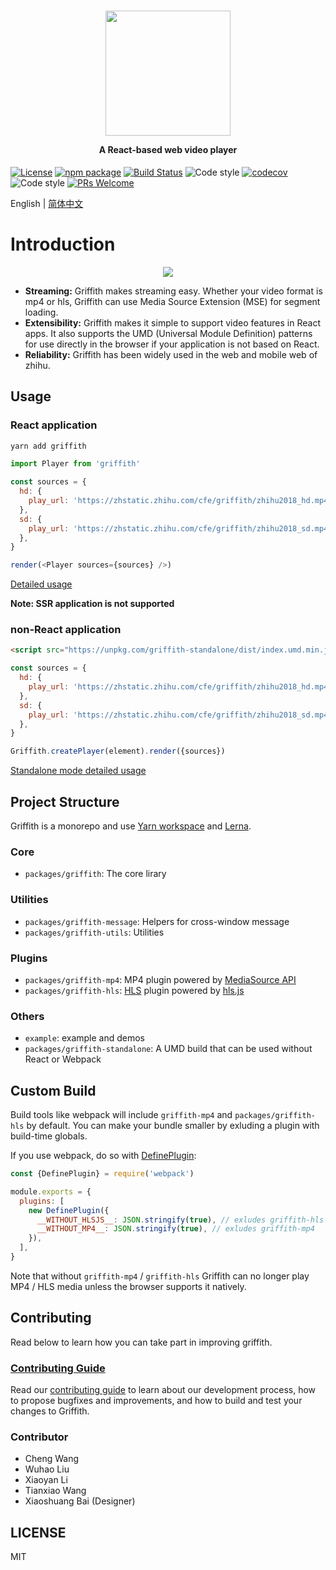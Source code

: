 <h1 align="center">
  <img src="https://zhstatic.zhihu.com/cfe/griffith/griffith-banner.png" height="200" width="200"/>
  <p align="center" style="font-size: 0.5em">A React-based web video player</p>
</h1>

[![License](https://img.shields.io/npm/l/griffith.svg)](https://github.com/zhihu/griffith/blob/master/LICENSE)
[![npm package](https://img.shields.io/npm/v/griffith/latest.svg)](https://www.npmjs.com/package/griffith)
[![Build Status](https://img.shields.io/travis/zhihu/griffith.svg)](https://travis-ci.org/zhihu/griffith)
![Code style](https://img.shields.io/badge/code_style-prettier-ff69b4.svg)
[![codecov](https://codecov.io/gh/zhihu/griffith/branch/master/graph/badge.svg)](https://codecov.io/gh/zhihu/griffith)
![Code style](https://img.shields.io/badge/code_style-prettier-ff69b4.svg)
[![PRs Welcome](https://img.shields.io/badge/PRs-welcome-brightgreen.svg)](https://github.com/zhihu/griffith/blob/master/CONTRIBUTING.md)

English | [简体中文](./README-zh_CN.md)

# Introduction

<p align="center">
  <img src="https://zhstatic.zhihu.com/cfe/griffith/player.png"/>
</p>

- **Streaming:** Griffith makes streaming easy. Whether your video format is mp4 or hls, Griffith can use Media Source Extension (MSE) for segment loading.
- **Extensibility:** Griffith makes it simple to support video features in React apps. It also supports the UMD (Universal Module Definition) patterns for use directly in the browser if your application is not based on React.
- **Reliability:** Griffith has been widely used in the web and mobile web of zhihu.

## Usage

### React application

```bash
yarn add griffith
```

```js
import Player from 'griffith'

const sources = {
  hd: {
    play_url: 'https://zhstatic.zhihu.com/cfe/griffith/zhihu2018_hd.mp4',
  },
  sd: {
    play_url: 'https://zhstatic.zhihu.com/cfe/griffith/zhihu2018_sd.mp4',
  },
}

render(<Player sources={sources} />)
```

[Detailed usage](./packages/griffith/README.md)

**Note: SSR application is not supported**

### non-React application

```html
<script src="https://unpkg.com/griffith-standalone/dist/index.umd.min.js" /></script>
```

```js
const sources = {
  hd: {
    play_url: 'https://zhstatic.zhihu.com/cfe/griffith/zhihu2018_hd.mp4',
  },
  sd: {
    play_url: 'https://zhstatic.zhihu.com/cfe/griffith/zhihu2018_sd.mp4',
  },
}

Griffith.createPlayer(element).render({sources})
```

[Standalone mode detailed usage](./packages/griffith-standalone/README.md)

## Project Structure

Griffith is a monorepo and use [Yarn workspace](https://yarnpkg.com/lang/en/docs/workspaces/) and [Lerna](https://github.com/lerna/lerna).

### Core

- `packages/griffith`: The core lirary

### Utilities

- `packages/griffith-message`: Helpers for cross-window message
- `packages/griffith-utils`: Utilities

### Plugins

- `packages/griffith-mp4`: MP4 plugin powered by [MediaSource API](https://developer.mozilla.org/en-US/docs/Web/API/MediaSource)
- `packages/griffith-hls`: [HLS](https://developer.apple.com/streaming/) plugin powered by [hls.js](https://github.com/video-dev/hls.js)

### Others

- `example`: example and demos
- `packages/griffith-standalone`: A UMD build that can be used without React or Webpack

## Custom Build

Build tools like webpack will include `griffith-mp4` and `packages/griffith-hls` by default. You can make your bundle smaller by exluding a plugin with build-time globals.

If you use webpack, do so with [DefinePlugin](https://webpack.js.org/plugins/define-plugin/):

```javascript
const {DefinePlugin} = require('webpack')

module.exports = {
  plugins: [
    new DefinePlugin({
      __WITHOUT_HLSJS__: JSON.stringify(true), // exludes griffith-hls
      __WITHOUT_MP4__: JSON.stringify(true), // exludes griffith-mp4
    }),
  ],
}
```

Note that without `griffith-mp4` / `griffith-hls` Griffith can no longer play MP4 / HLS media unless the browser supports it natively.

## Contributing

Read below to learn how you can take part in improving griffith.

### [Contributing Guide](./CONTRIBUTING.md)

Read our [contributing guide](./CONTRIBUTING.md) to learn about our development process, how to propose bugfixes and improvements, and how to build and test your changes to Griffith.

### Contributor

- Cheng Wang
- Wuhao Liu
- Xiaoyan Li
- Tianxiao Wang
- Xiaoshuang Bai (Designer)

## LICENSE

MIT
